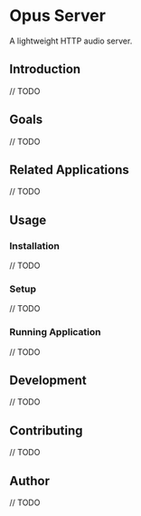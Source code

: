 # Opus Server

A lightweight HTTP audio server.

## Introduction

// TODO

## Goals

// TODO

## Related Applications

// TODO

## Usage

### Installation

// TODO

### Setup

// TODO

### Running Application

// TODO

## Development

// TODO

## Contributing

// TODO

## Author

// TODO